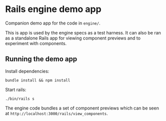 # Rails engine demo app

Companion demo app for the code in `engine/`.

This is app is used by the engine specs as a test harness. It can also be ran as a standalone Rails app for viewing component previews and to experiment with components.

## Running the demo app

Install dependencies:

```shell
bundle install && npm install
```

Start rails:

```shell
./bin/rails s
```

The engine code bundles a set of component previews which can be seen at `http://localhost:3000/rails/view_components`.
